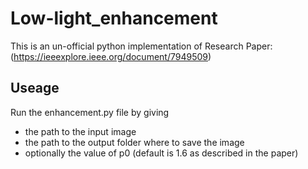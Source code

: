 # Low-light_enhancement

This is an un-official python implementation of Research Paper:
(https://ieeexplore.ieee.org/document/7949509)

## Useage
Run the enhancement.py file by giving 
- the path to the input image
- the path to the output folder where to save the image
- optionally the value of p0 (default is 1.6 as described in the paper)